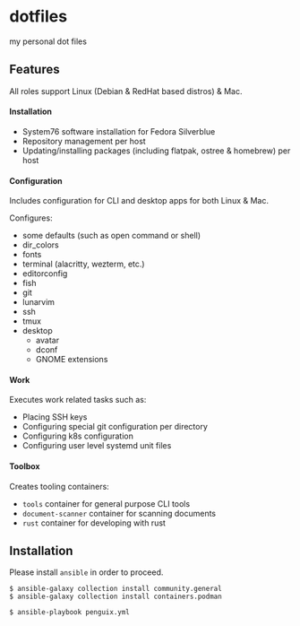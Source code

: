 dotfiles
========

my personal dot files

## Features

All roles support Linux (Debian & RedHat based distros) & Mac.

#### Installation

* System76 software installation for Fedora Silverblue
* Repository management per host
* Updating/installing packages (including flatpak, ostree & homebrew) per host

#### Configuration

Includes configuration for CLI and desktop apps for both Linux & Mac.

Configures:

* some defaults (such as open command or shell)
* dir_colors
* fonts
* terminal (alacritty, wezterm, etc.)
* editorconfig
* fish
* git
* lunarvim
* ssh
* tmux
* desktop
  * avatar
  * dconf
  * GNOME extensions

#### Work

Executes work related tasks such as:

* Placing SSH keys
* Configuring special git configuration per directory
* Configuring k8s configuration
* Configuring user level systemd unit files

#### Toolbox

Creates tooling containers:

* `tools` container for general purpose CLI tools
* `document-scanner` container for scanning documents
* `rust` container for developing with rust

## Installation

Please install `ansible` in order to proceed.

```
$ ansible-galaxy collection install community.general
$ ansible-galaxy collection install containers.podman

$ ansible-playbook penguix.yml
```
